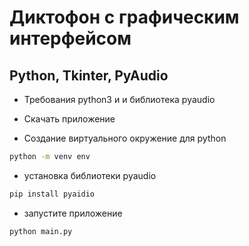 # Диктофон с графическим интерфейсом

## Python, Tkinter, PyAudio

+ Требования python3 и и библиотека pyaudio

+ Скачать приложение

+ Создание виртуального окружение для python

```cmd
python -m venv env
```

+ установка библиотеки pyaudio

```cmd
pip install pyaidio
```

+ запустите приложение

```cmd
python main.py
```
